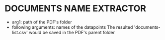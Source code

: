 # DOCUMENTS NAME EXTRACTOR
- arg1: path of the PDF's folder
- following arguments: names of the datapoints
The resulted 'documents-list.csv' would be saved in the PDF's parent folder
